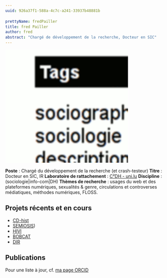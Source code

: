 ```yaml
---
uuid: 926a37f1-588a-4c7c-a241-33937b48881b

prettyName: fredPailler
title: fred Pailler
author: fred
abstract: "Chargé de développement de la recherche, Docteur en SIC"
---
```


![](sociographie.gif)

**Poste** : Chargé du développement de la recherche (et crash-testeur)
**Titre** : Docteur en SIC, IR
**Laboratoire de rattachement** : [C²DH - uni.lu](https://www.c2dh.uni.lu/) 
**Discipline** : (sociologie|info-com|DH)
**Thèmes de recherche** : usages du web et des plateformes numériques, sexualités & genre, circulations et controverses médiatiques, méthodes numériques, FLOSS.


## Projets récents et en cours

- [CD-hist](https://www.uni.lu/c2dh-en/research-projects/cd-hist/)
- [SEMIOSIS](https://ceres.sorbonne-universite.fr/Semiosis))
- [HIVI](https://hivi.uni.lu/)
- [BOBCAT](https://ires.fr/projets/bobcat-nouveaux-intermediaires-du-travail-b2b-comparaison-des-modeles-daffaires-dans-leconomie-numerique-collaborative-termine/)
- [DIR](https://dcpc.info/publications/the-coproduction-of-open-source-software-by-volunteers-and-big-tech-firms/)

## Publications

Pour une liste à jour, cf. [ma page ORCID](https://orcid.org/0000-0002-6855-2050)

